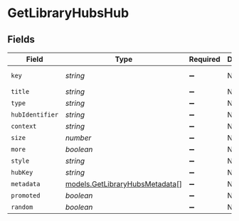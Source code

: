 # GetLibraryHubsHub


## Fields

| Field                                                                   | Type                                                                    | Required                                                                | Description                                                             | Example                                                                 |
| ----------------------------------------------------------------------- | ----------------------------------------------------------------------- | ----------------------------------------------------------------------- | ----------------------------------------------------------------------- | ----------------------------------------------------------------------- |
| `key`                                                                   | *string*                                                                | :heavy_minus_sign:                                                      | N/A                                                                     | /library/sections/1/all?sort=lastViewedAt:desc&unwatched=0&viewOffset=0 |
| `title`                                                                 | *string*                                                                | :heavy_minus_sign:                                                      | N/A                                                                     | Recently Played Movies                                                  |
| `type`                                                                  | *string*                                                                | :heavy_minus_sign:                                                      | N/A                                                                     | movie                                                                   |
| `hubIdentifier`                                                         | *string*                                                                | :heavy_minus_sign:                                                      | N/A                                                                     | movie.recentlyviewed.1                                                  |
| `context`                                                               | *string*                                                                | :heavy_minus_sign:                                                      | N/A                                                                     | hub.movie.recentlyviewed                                                |
| `size`                                                                  | *number*                                                                | :heavy_minus_sign:                                                      | N/A                                                                     | 6                                                                       |
| `more`                                                                  | *boolean*                                                               | :heavy_minus_sign:                                                      | N/A                                                                     | true                                                                    |
| `style`                                                                 | *string*                                                                | :heavy_minus_sign:                                                      | N/A                                                                     | shelf                                                                   |
| `hubKey`                                                                | *string*                                                                | :heavy_minus_sign:                                                      | N/A                                                                     | /library/metadata/66485,66098,57249,11449,5858,14944                    |
| `metadata`                                                              | [models.GetLibraryHubsMetadata](../models/getlibraryhubsmetadata.md)[]  | :heavy_minus_sign:                                                      | N/A                                                                     |                                                                         |
| `promoted`                                                              | *boolean*                                                               | :heavy_minus_sign:                                                      | N/A                                                                     | true                                                                    |
| `random`                                                                | *boolean*                                                               | :heavy_minus_sign:                                                      | N/A                                                                     | true                                                                    |